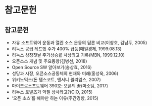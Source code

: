 # 참고문헌

## 참고문헌

* 자유 소프트웨어 운동과 열린 소스 운동의 담론 비교\(이창호, 김남두, 2005\)
* 리눅스 공급 레드햇 주가 400% 급등\(매일경제, 1999.08.13\)
* 리눅스 상장첫날 주가상승률 사상최고 기록\(MBN, 1999.12.10\)
* 오픈소스 개념 및 주요동향\(김병선, 2018\)
* Open Source SW 알아보기\(송상효, 2016\)
* 성당과 시장, 오픈소스공동체의 현재와 미래\(홍성욱, 2006\)
* 위키노믹스\(돈 텝스코트, 앤서니 윌리엄스, 2007\)
* 마이크로소프트웨어 390호: 오픈의 꿈\(마소팀, 2017\)
* 리누스 토발즈가 악질 상사라고?\(CIO, 2015\)
* ‘오픈 소스’를 해야만 하는 이유\(주간경향, 2015\)

